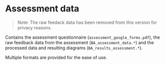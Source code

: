 # Assessment data

> Note: The raw feedack data has been removed from this version for privacy reasons.

Contains the assessment questionnaire (`assessment_google_forms.pdf`), the raw feedback data from the assessment (`BA_assessment_data.*`) and the processed data and resulting diagrams (`BA_results_assessment.*`).

Multiple formats are provided for the ease of use.